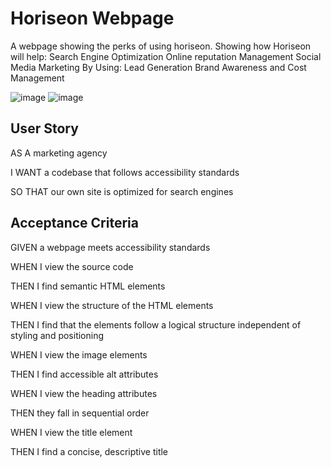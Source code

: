 # Horiseon Webpage
A webpage showing the perks of using horiseon.
Showing how Horiseon will help:
    Search Engine Optimization
    Online reputation Management
    Social Media Marketing
        By Using:
        Lead Generation
        Brand Awareness
        and Cost Management
        
![image](https://user-images.githubusercontent.com/106788919/220584772-e0cbc101-0cd8-4bb7-9864-18e9eb322df8.png)
![image](https://user-images.githubusercontent.com/106788919/220584865-159467f0-95a7-4152-b0dc-b5d72d6f058b.png)




        
## User Story
AS A marketing agency

I WANT a codebase that follows accessibility standards

SO THAT our own site is optimized for search engines



## Acceptance Criteria
GIVEN a webpage meets accessibility standards

WHEN I view the source code

THEN I find semantic HTML elements

WHEN I view the structure of the HTML elements

THEN I find that the elements follow a logical structure independent of styling and positioning

WHEN I view the image elements

THEN I find accessible alt attributes

WHEN I view the heading attributes

THEN they fall in sequential order

WHEN I view the title element

THEN I find a concise, descriptive title
